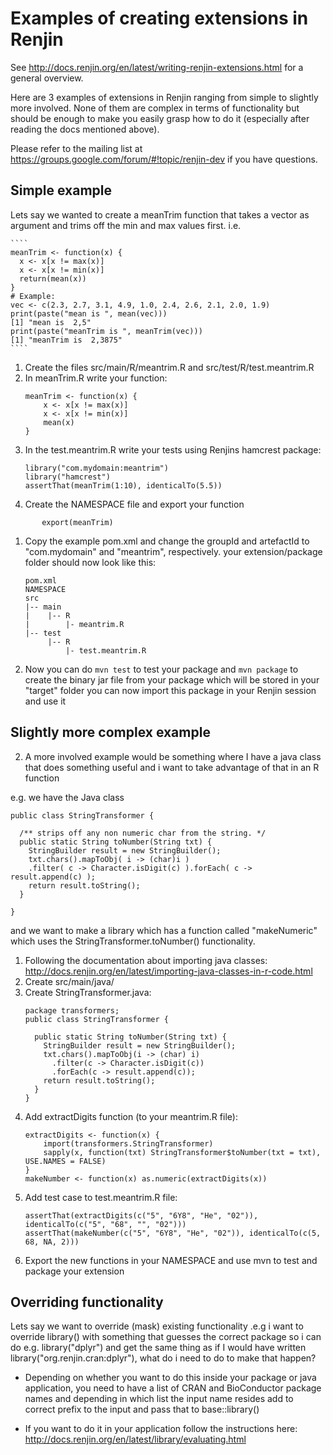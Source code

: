 # Examples of creating extensions in Renjin
See http://docs.renjin.org/en/latest/writing-renjin-extensions.html for a general overview.

Here are 3 examples of extensions in Renjin ranging from simple to slightly more involved.
None of them are complex in terms of functionality but should be enough to make you easily grasp
how to do it (especially after reading the docs mentioned above).

Please refer to the mailing list at https://groups.google.com/forum/#!topic/renjin-dev if you have questions.

## Simple example

Lets say we wanted to create a meanTrim function that takes a vector as argument and trims off the min and max values first. i.e.

    ````
    meanTrim <- function(x) {
      x <- x[x != max(x)]
      x <- x[x != min(x)]
      return(mean(x))
    }
    # Example:
    vec <- c(2.3, 2.7, 3.1, 4.9, 1.0, 2.4, 2.6, 2.1, 2.0, 1.9)
    print(paste("mean is ", mean(vec)))
    [1] "mean is  2,5"
    print(paste("meanTrim is ", meanTrim(vec)))
    [1] "meanTrim is  2,3875"
    ````
1. Create the files src/main/R/meantrim.R and src/test/R/test.meantrim.R
1. In meanTrim.R write your function:
    ````
    meanTrim <- function(x) {
        x <- x[x != max(x)]
        x <- x[x != min(x)]
        mean(x)
    }
    ````
1. In the test.meantrim.R write your tests using Renjins hamcrest package:
    ````
    library("com.mydomain:meantrim")
    library("hamcrest")
    assertThat(meanTrim(1:10), identicalTo(5.5))
    ````
1. Create the NAMESPACE file and export your function
````
       export(meanTrim)
````
1. Copy the example pom.xml and change the groupId and artefactId to "com.mydomain" and "meantrim", respectively.
your extension/package folder should now look like this:
    ````
    pom.xml
    NAMESPACE
    src
    |-- main
    |    |-- R
    |        |- meantrim.R
    |-- test
         |-- R
             |- test.meantrim.R  
    ````
1. Now you can do ``mvn test`` to test your package and ``mvn package`` to create the binary jar file from your package 
which will be stored in your "target" folder you can now import this package in your Renjin session and use it

## Slightly more complex example
2. A more involved example would be something where I have a java class that does something useful and i want to take advantage of that in an  R function

e.g. we have the Java class
````
public class StringTransformer {
  
  /** strips off any non numeric char from the string. */
  public static String toNumber(String txt) {
    StringBuilder result = new StringBuilder();
    txt.chars().mapToObj( i -> (char)i )
    .filter( c -> Character.isDigit(c) ).forEach( c -> result.append(c) );
    return result.toString();
  }
  
}  
````
and we want to make a library which has a function called "makeNumeric" which uses the StringTransformer.toNumber() functionality.

1. Following the documentation about importing java classes: http://docs.renjin.org/en/latest/importing-java-classes-in-r-code.html
1. Create src/main/java/ 
1. Create StringTransformer.java:
    ````
    package transformers;
    public class StringTransformer {
    
      public static String toNumber(String txt) {
        StringBuilder result = new StringBuilder();
        txt.chars().mapToObj(i -> (char) i)
          .filter(c -> Character.isDigit(c))
          .forEach(c -> result.append(c));
        return result.toString();
      }
    }
    ````
1. Add extractDigits function (to your meantrim.R file):
    ````
    extractDigits <- function(x) {
        import(transformers.StringTransformer)
        sapply(x, function(txt) StringTransformer$toNumber(txt = txt), USE.NAMES = FALSE)
    }
    makeNumber <- function(x) as.numeric(extractDigits(x))
    ````
1. Add test case to test.meantrim.R file:
    ````
    assertThat(extractDigits(c("5", "6Y8", "He", "02")), identicalTo(c("5", "68", "", "02")))
    assertThat(makeNumber(c("5", "6Y8", "He", "02")), identicalTo(c(5, 68, NA, 2)))
    ````
1. Export the new functions in your NAMESPACE and use mvn to test and package your extension

## Overriding functionality
Lets say we want to override (mask) existing functionality .e.g i want to override library() with something that 
guesses the correct package so i can do e.g. library("dplyr") and get the same thing as if I would have written 
library("org.renjin.cran:dplyr"), what do i need to do to make that happen?

- Depending on whether you want to do this inside your package or java application, you need to have a list of CRAN and BioConductor package names and depending in which list the input name resides add to correct prefix to the input and pass that to base::library()

- If you want to do it in your application follow the instructions here: http://docs.renjin.org/en/latest/library/evaluating.html 
